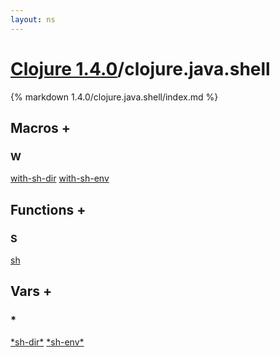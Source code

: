 ```yaml
---
layout: ns
---
```

# [Clojure 1.4.0](../)/clojure.java.shell

{% markdown 1.4.0/clojure.java.shell/index.md %}



## Macros <a id="mf">+</a>

<div id="macros" markdown="1">

### W
[with-sh-dir](./with_DASH_sh_DASH_dir/)
[with-sh-env](./with_DASH_sh_DASH_env/)

</div>


## Functions <a id="ff">+</a>

<div id="fns" markdown="1">

### S
[sh](./sh/)

</div>


## Vars <a id="vf">+</a>

<div id="vars" markdown="1">

### *
[\*sh-dir\*](./STAR_sh_DASH_dir_STAR/)
[\*sh-env\*](./STAR_sh_DASH_env_STAR/)

</div>
